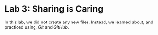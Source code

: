 # Lab 3: Sharing is Caring

In this lab, we did not create any new files.
Instead, we learned about, and practiced using,
_Git_ and _GitHub_.